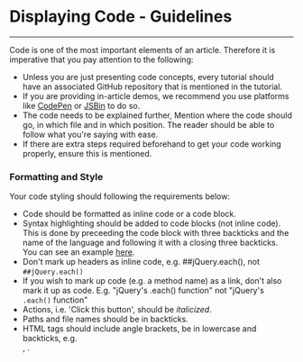# Displaying Code - Guidelines
---
Code is one of the most important elements of an article. Therefore it is imperative that you pay attention to the following:

- Unless you are just presenting code concepts, every tutorial should have an associated GitHub repository that is mentioned in the tutorial.
- If you are providing in-article demos, we recommend you use platforms like [CodePen](https://codepen.io/) or [JSBin](https://jsbin.com/) to do so. 
- The code needs to be explained further, Mention where the code should go, in which file and in which position. The reader should be able to follow what you're saying with ease. 
- If there are extra steps required beforehand to get your code working properly, ensure this is mentioned. 

### Formatting and Style
Your code styling should following the requirements below:
- Code should be formatted as inline code or a code block.
- Syntax highlighting should be added to code blocks (not inline code). This is done by preceeding the code block with three backticks and the name of the language and following it with a closing three backticks. You can see an example [here](https://help.github.com/articles/creating-and-highlighting-code-blocks/).
- Don't mark up headers as inline code, e.g. ##jQuery.each(), not `##jQuery.each()`
- If you wish to mark up code (e.g. a method name) as a link, don't also mark it up as code. E.g. "jQuery's .each() function" not "jQuery's `.each()` function"
- Actions, i.e. 'Click this button', should be *italicized*.
- Paths and file names should be in backticks.
- HTML tags should include angle brackets, be in lowercase and backticks, e.g. <div>, <img>.
